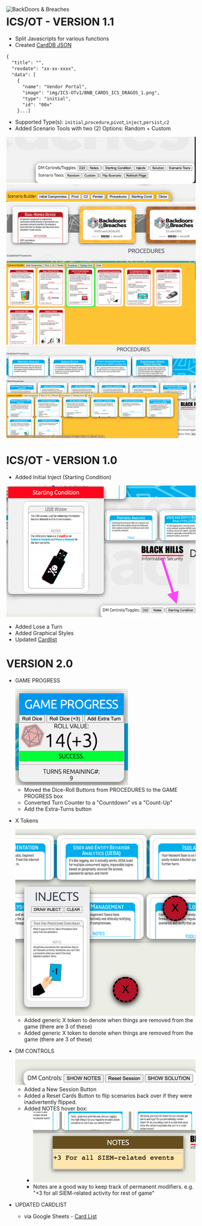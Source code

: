 
<img src="https://github.com/p3hndrx/B-B-Shuffle/blob/main/App/img/bb-logo.png" width="500px"
     alt="BackDoors & Breaches"
     style="float: left; margin-right: 10px;" />

# ICS/OT - VERSION 1.1
- Split Javascripts for various functions
- Created [CardDB JSON](App/carddb.json)
```
{
  "title": "",
  "revdate": "xx-xx-xxxx",
  "data": [
    {
      "name": "Vendor Portal",
      "image": "img/ICS-OTv1/BNB_CARDS_ICS_DRAGOS_1.png",
      "type": "initial",
      "id": "00x"
    }...]
```
  - Supported Type(s): `initial`,`procedure`,`pivot`,`inject`,`persist`,`c2`
- Added Scenario Tools with two (2) Options:  Random + Custom
<img src="https://github.com/p3hndrx/B-B-Shuffle/blob/main/Screenshots/DM-menu.png">
<img src="https://github.com/p3hndrx/B-B-Shuffle/blob/main/Screenshots/Scenario Builder.png">
<img src="https://github.com/p3hndrx/B-B-Shuffle/blob/main/Screenshots/Scenario Chooser.png">
<img src="https://github.com/p3hndrx/B-B-Shuffle/blob/main/Screenshots/Procedure Chooser.png">

# ICS/OT - VERSION 1.0
- Added Initial Inject (Starting Condition)

<img src="https://github.com/p3hndrx/B-B-Shuffle/blob/main/Screenshots/Screen%20Shot%202022-04-29%20at%2012.50.45.png?raw=true">

- Added Lose a Turn
- Added Graphical Styles
- Updated [Cardlist](https://docs.google.com/spreadsheets/d/1RNBFr4o9OPYWwR7mxdadHQwxRayylZewcphdS3K6-og/edit#gid=0)

# VERSION 2.0

- GAME PROGRESS

  <img src="https://github.com/p3hndrx/B-B-Shuffle/blob/main/Screenshots/game-progress-box-2.0.png">
  
  - Moved the Dice-Roll Buttons from PROCEDURES to the GAME PROGRESS box
  - Converted Turn Counter to a "Countdown" vs a "Count-Up"
  - Add the Extra-Turns button
- X Tokens

  <img src="https://github.com/p3hndrx/B-B-Shuffle/blob/main/Screenshots/x-tokens-2.0.png">

  - Added generic X token to denote when things are removed from the game (there are 3 of these)
  - Added generic X token to denote when things are removed from the game (there are 3 of these)

- DM CONTROLS

  <img src="https://github.com/p3hndrx/B-B-Shuffle/blob/main/Screenshots/dmcontrols--2.0.png">
  
  - Added a New Session Button
  - Added a Reset Cards Button to flip scenarios back over if they were inadvertently flipped.
  - Added NOTES hover box:
    - <img src="https://github.com/p3hndrx/B-B-Shuffle/blob/main/Screenshots/notes-2.0.png"> 
    - Notes are a good way to keep track of permanent modifiers. e.g. "+3 for all SIEM-related activity for rest of game" 
  
- UPDATED CARDLIST
  - via Google Sheets - [Card List](https://docs.google.com/spreadsheets/d/1RNBFr4o9OPYWwR7mxdadHQwxRayylZewcphdS3K6-og/edit?usp=sharing)
